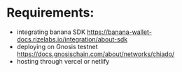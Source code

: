# Requirements: 
- integrating banana SDK  https://banana-wallet-docs.rizelabs.io/integration/about-sdk
- deploying on Gnosis testnet https://docs.gnosischain.com/about/networks/chiado/
- hosting through vercel or netlify 
